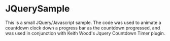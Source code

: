JQuerySample
============

This is a small JQuery/Javascript sample. The code was used to animate a countdown clock down a progress bar as the countdown progressed, and was used in conjunction with Keith Wood's Jquery Countdown Timer plugin.
